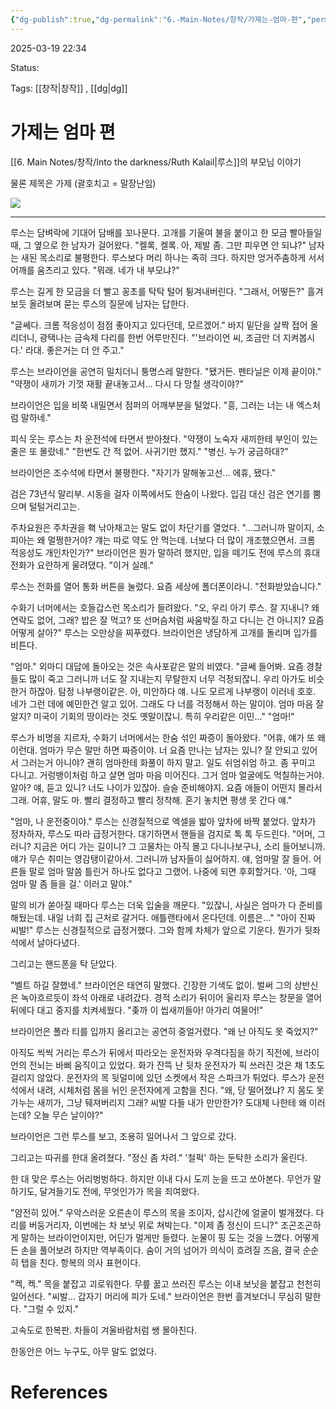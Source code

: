 ```yaml
---
{"dg-publish":true,"dg-permalink":"6.-Main-Notes/창작/가제는-엄마-편","permalink":"/6.-Main-Notes/창작/가제는-엄마-편/"}
---
```


2025-03-19 22:34

Status: 

Tags: [[창작\|창작]] , [[dg\|dg]] 

# 가제는 엄마 편
[[6. Main Notes/창작/Into the darkness/Ruth Kalail\|루스]]의 부모님 이야기

물론 제목은 가제 (괄호치고 = 말장난임)

![](https://i.imgur.com/5GmfeaS.png)

---


루스는 담벼락에 기대어 담배를 꼬나문다. 고개를 기울여 불을 붙이고 한 모금 빨아들일 때, 그 옆으로 한 남자가 걸어왔다.
"켈록, 켈록. 아, 제발 좀. 그만 피우면 안 되냐?"
남자는 새된 목소리로 불평한다. 루스보다 머리 하나는 족히 크다. 하지만 엉거주춤하게 서서 어깨를 움츠리고 있다.
"뭐래. 네가 내 부모냐?"

루스는 길게 한 모금을 더 빨고 꽁초를 탁탁 털어 튕겨내버린다.
"그래서, 어떻든?"
흘겨보듯 올려보며 묻는 루스의 질문에 남자는 답한다.

"글쎄다. 크롬 적응성이 점점 좋아지고 있다던데, 모르겠어."
바지 밑단을 살짝 접어 올리더니, 광택나는 금속제 다리를 한번 어루만진다.
"'브라이언 씨, 조금만 더 지켜봅시다.' 라대. 좋은거는 더 안 주고."

루스는 브라이언을 공연히 밀치더니 퉁명스레 말한다.
"됐거든. 펜타닐은 이제 끝이야."
"약쟁이 새끼가 기껏 재활 끝내놓고서... 다시 다 망칠 생각이야?"

브라이언은 입을 비쭉 내밀면서 점퍼의 어깨부분을 털었다.
"흥, 그러는 너는 내 엑스처럼 말하네."

피식 웃는 루스는 차 운전석에 타면서 받아쳤다.
"약쟁이 노숙자 새끼한테 부인이 있는 줄은 또 몰랐네."
"한번도 간 적 없어. 사귀기만 했지."
"병신. 누가 궁금하대?"

브라이언은 조수석에 타면서 불평한다.
"자기가 말해놓고선... 에휴, 됐다."

검은 73년식 말리부. 시동을 걸자 이쪽에서도 한숨이 나왔다. 입김 대신 검은 연기를 뿜으며 털털거리고는.

주차요원은 주차권을 홱 낚아채고는 말도 없이 차단기를 열었다.
"...그러니까 말이지, 소피아는 왜 멀쩡한거야? 걔는 따로 약도 안 먹는데. 너보다 더 많이 개조했으면서. 크롬 적응성도 개인차인가?"
브라이언은 뭔가 말하려 했지만, 입을 떼기도 전에 루스의 휴대전화가 요란하게 울려댔다.
"이거 실례."

루스는 전화를 열어 통화 버튼을 눌렀다. 요즘 세상에 폴더폰이라니.
"전화받았습니다."


수화기 너머에서는 호들갑스런 목소리가 들려왔다.
"오, 우리 아기 루스. 잘 지내니? 왜 연락도 없어, 그래? 밥은 잘 먹고? 또 선머슴처럼 싸움박질 하고 다니는 건 아니지? 요즘 어떻게 살아?"
루스는 오만상을 찌푸렸다. 브라이언은 냉담하게 고개를 돌리며 입가를 비튼다.

"엄마."
외마디 대답에 돌아오는 것은 속사포같은 말의 비였다.
"글쎄 들어봐. 요즘 경찰들도 많이 죽고 그러니까 너도 잘 지내는지 무탈한지 너무 걱정되잖니. 우리 아가도 비슷한거 하잖아. 탐정 나부랭이같은. 아, 미안하다 얘. 나도 모르게 나부랭이 이러네 호호. 네가 그런 데에 예민한건 알고 있어. 그래도 다 너를 걱정해서 하는 말이야. 엄마 마음 잘 알지? 미국이 기회의 땅이라는 것도 옛말이잖니. 특히 우리같은 이민..."
"엄마!"

루스가 비명을 지르자, 수화기 너머에서는 한숨 섞인 짜증이 돌아왔다.
"어휴, 얘가 또 왜 이런대. 엄마가 무슨 말만 하면 짜증이야. 너 요즘 만나는 남자는 있니? 잘 안되고 있어서 그러는거 아니야? 괜히 엄마한테 화풀이 하지 말고. 일도 쉬엄쉬엄 하고. 좀 꾸미고 다니고. 거렁뱅이처럼 하고 살면 엄마 마음 미어진다. 그거 엄마 얼굴에도 먹칠하는거야. 알아? 얘, 듣고 있니? 너도 나이가 있잖아. 슬슬 준비해야지. 요즘 애들이 어떤지 몰라서 그래. 어휴, 말도 마. 빨리 결정하고 빨리 정착해. 혼기 놓치면 평생 못 간다 얘."

"엄마, 나 운전중이야."
루스는 신경질적으로 엑셀을 밟아 앞차에 바짝 붙었다. 앞차가 정차하자, 루스도 따라 급정거한다. 대기하면서 핸들을 검지로 톡 톡 두드린다.
"어머, 그러니? 지금은 어디 가는 길이니? 그 고물차는 아직 몰고 다니나보구나, 소리 들어보니까. 얘가 무슨 취미는 영감탱이같아서. 그러니까 남자들이 싫어하지. 얘, 엄마말 잘 들어. 어른들 말로 엄마 말씀 틀린거 하나도 없다고 그랬어. 나중에 되면 후회할거다. '아, 그때 엄마 말 좀 들을 걸.' 이러고 말야."

말의 비가 쏟아질 때마다 루스는 더욱 입술을 깨문다.
"있잖니, 사실은 엄마가 다 준비를 해뒀는데. 내일 너희 집 근처로 갈거다. 애틀랜타에서 온다던데. 이름은..."
"아이 진짜 씨발!"
루스는 신경질적으로 급정거했다. 그와 함께 차체가 앞으로 기운다. 뭔가가 뒷좌석에서 날아다녔다.

그리고는 핸드폰을 탁 닫았다.

"벨트 하길 잘했네."
브라이언은 태연히 말했다. 긴장한 기색도 없이. 벌써 그의 상반신은 녹아흐르듯이 좌석 아래로 내려갔다.
경적 소리가 뒤이어 울리자 루스는 창문을 열어 뒤에다 대고 중지를 치켜세웠다.
"좆까 이 씹새끼들아! 아가리 여물어!"

브라이언은 폴라 티를 입까지 올리고는 공연히 중얼거렸다.
"왜 난 아직도 못 죽었지?"

아직도 씩씩 거리는 루스가 뒤에서 따라오는 운전자와 우격다짐을 하기 직전에, 브라이언의 전뇌는 바삐 움직이고 있었다. 화가 잔뜩 난 뒷차 운전자가 픽 쓰러진 것은 채 1초도 걸리지 않았다.
운전자의 목 뒷덜미에 있던 소켓에서 작은 스파크가 튀었다. 
루스가 운전석에서 내려, 시체처럼 몸을 뉘인 운전자에게 고함을 친다.
"왜, 당 떨어졌냐? 지 몸도 못 가누는 새끼가, 그냥 뒈져버리지 그래? 씨발 다들 내가 만만한가? 도대체 나한테 왜 이러는데? 오늘 무슨 날이야?"

브라이언은 그런 루스를 보고, 조용히 일어나서 그 앞으로 갔다.

그리고는 따귀를 한대 올려쳤다.
"정신 좀 차려."
'철퍽' 하는 둔탁한 소리가 울린다.

한 대 맞은 루스는 어리벙벙하다. 하지만 이내 다시 도끼 눈을 뜨고 쏘아본다.
무언가 말하기도, 달겨들기도 전에, 무엇인가가 목을 죄여왔다.

"얌전히 있어."
우악스러운 오른손이 루스의 목을 조이자, 삽시간에 얼굴이 벌개졌다. 다리를 버둥거리자, 이번에는 차 보닛 위로 쳐박는다.
"이제 좀 정신이 드니?"
조곤조곤하게 말하는 브라이언이지만, 어딘가 멀게만 들렸다.
눈물이 핑 도는 것을 느꼈다. 어떻게든 손을 풀어보려 하지만 역부족이다. 숨이 거의 넘어가 의식이 흐려질 즈음, 결국 순순히 탭을 친다. 항복의 의사 표현이다.

"켁, 켁."
목을 붙잡고 괴로워한다. 무릎 꿇고 쓰러진 루스는 이내 보닛을 붙잡고 천천히 일어선다.
"씨발... 갑자기 머리에 피가 도네."
브라이언은 한번 흘겨보더니 무심히 말한다.
"그럴 수 있지."

고속도로 한복판. 차들이 겨울바람처럼 쌩 몰아친다.

한동안은 어느 누구도, 아무 말도 없었다.
# References
